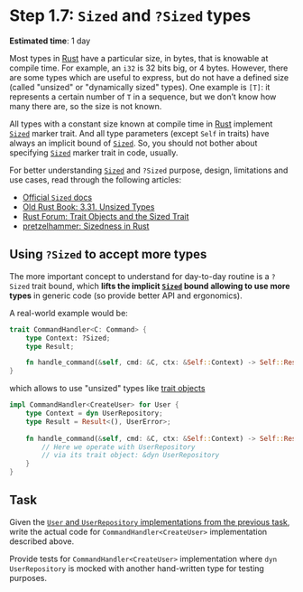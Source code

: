 # Step 1.7: `Sized` and `?Sized` types

__Estimated time__: 1 day

Most types in [Rust] have a particular size, in bytes, that is knowable at compile time. For example, an `i32` is 32 bits big, or 4 bytes. However, there are some types which are useful to express, but do not have a defined size (called "unsized" or "dynamically sized" types). One example is `[T]`: it represents a certain number of `T` in a sequence, but we don’t know how many there are, so the size is not known.

All types with a constant size known at compile time in [Rust] implement [`Sized`] marker trait. And all type parameters (except `Self` in traits) have always an implicit bound of [`Sized`]. So, you should not bother about specifying [`Sized`] marker trait in code, usually.

For better understanding [`Sized`] and `?Sized` purpose, design, limitations and use cases, read through the following articles:

- [Official `Sized` docs][`Sized`]
- [Old Rust Book: 3.31. Unsized Types][4]
- [Rust Forum: Trait Objects and the Sized Trait][5]
- [pretzelhammer: Sizedness in Rust][6]

## Using `?Sized` to accept more types

The more important concept to understand for day-to-day routine is a `?Sized` trait bound, which __lifts the implicit [`Sized`] bound allowing to use more types__ in generic code (so provide better API and ergonomics).

A real-world example would be:

```rust
trait CommandHandler<C: Command> {
    type Context: ?Sized;
    type Result;

    fn handle_command(&self, cmd: &C, ctx: &Self::Context) -> Self::Result;
}
```

which allows to use "unsized" types like [trait objects][3]

```rust
impl CommandHandler<CreateUser> for User {
    type Context = dyn UserRepository;
    type Result = Result<(), UserError>;
    
    fn handle_command(&self, cmd: &C, ctx: &Self::Context) -> Self::Result {
        // Here we operate with UserRepository
        // via its trait object: &dyn UserRepository
    }
}
```

## Task

Given the [`User` and `UserRepository` implementations from the previous task](../1_6_dispatch#task), write the actual code for `CommandHandler<CreateUser>` implementation described above.

Provide tests for `CommandHandler<CreateUser>` implementation where `dyn UserRepository` is mocked with another hand-written type for testing purposes.

[Rust]: https://www.rust-lang.org
[`Sized`]: https://doc.rust-lang.org/std/marker/trait.Sized.html

[3]: https://doc.rust-lang.org/book/ch17-02-trait-objects.html
[4]: https://doc.rust-lang.org/1.26.0/book/first-edition/unsized-types.html
[5]: https://users.rust-lang.org/t/trait-objects-and-the-sized-trait/14410
[6]: https://github.com/pretzelhammer/rust-blog/blob/master/posts/sizedness-in-rust.md
